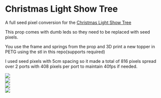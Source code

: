 # Christmas Light Show Tree


A full seed pixel conversion for the <a href=https://www.mirabella.com.au/mirabella-product-item/christmas-light-show-tree/>Christmas Light Show Tree</a><br>

This prop comes with dumb leds so they need to be replaced with seed pixels.

You use the frame and springs from the prop and 3D print a new topper in PETG using the stl in this repo(supports required)

I used seed pixels with 5cm spacing so it made a total of 816 pixels spread over 2 ports with 408 pixels per port to maintain 40fps if needed.


<img src=https://github.com/DnG-Crafts/Mirabella-Tree-Conversion/blob/main/Light%20Show%20Tree/1.jpg><br>
<img src=https://github.com/DnG-Crafts/Mirabella-Tree-Conversion/blob/main/Light%20Show%20Tree/2.jpg><br>
<img src=https://github.com/DnG-Crafts/Mirabella-Tree-Conversion/blob/main/Light%20Show%20Tree/3.jpg><br>
<img src=https://github.com/DnG-Crafts/Mirabella-Tree-Conversion/blob/main/Light%20Show%20Tree/4.jpg><br>
